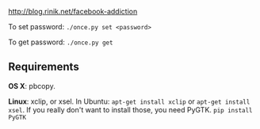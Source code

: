 http://blog.rinik.net/facebook-addiction

To set password: `./once.py set <password>`

To get password: `./once.py get`


## Requirements ##

**OS X**: pbcopy.

**Linux**: xclip, or xsel. In Ubuntu: `apt-get install xclip` or `apt-get install xsel`. If you really don't want to install those, you need PyGTK.  `pip install PyGTK`